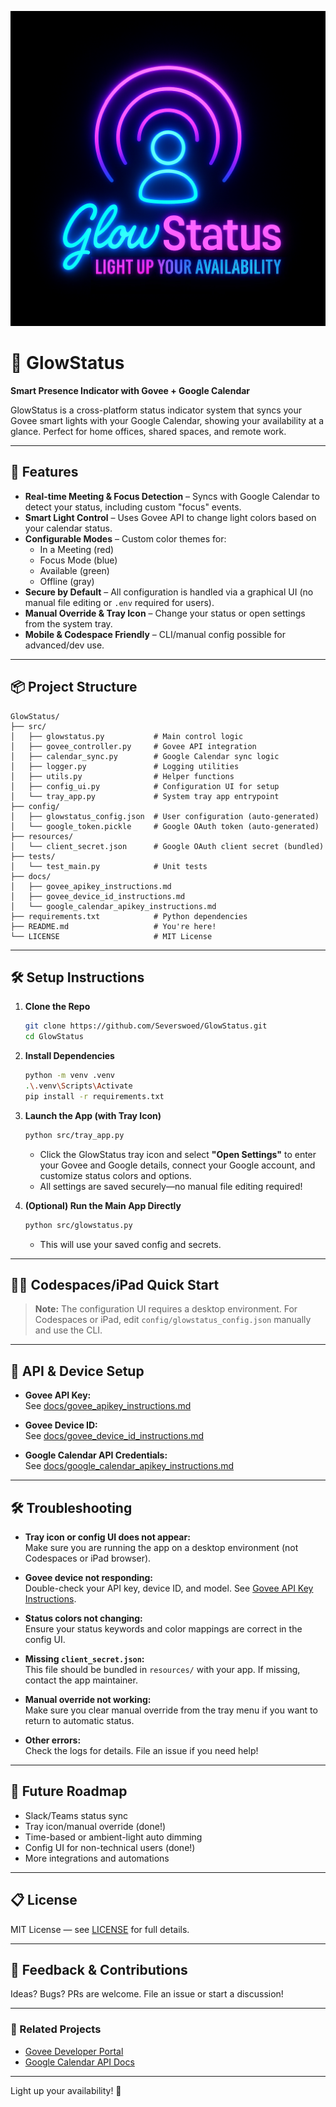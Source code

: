 ![GlowStatus Logo](./img/GlowStatus_TagLine.png)

# 🌟 GlowStatus

**Smart Presence Indicator with Govee + Google Calendar**

GlowStatus is a cross-platform status indicator system that syncs your Govee smart lights with your Google Calendar, showing your availability at a glance. Perfect for home offices, shared spaces, and remote work.

---

## 🚀 Features

- **Real-time Meeting & Focus Detection** – Syncs with Google Calendar to detect your status, including custom "focus" events.
- **Smart Light Control** – Uses Govee API to change light colors based on your calendar status.
- **Configurable Modes** – Custom color themes for:
  - In a Meeting (red)
  - Focus Mode (blue)
  - Available (green)
  - Offline (gray)
- **Secure by Default** – All configuration is handled via a graphical UI (no manual file editing or `.env` required for users).
- **Manual Override & Tray Icon** – Change your status or open settings from the system tray.
- **Mobile & Codespace Friendly** – CLI/manual config possible for advanced/dev use.

---

## 📦 Project Structure

```
GlowStatus/
├── src/
│   ├── glowstatus.py           # Main control logic
│   ├── govee_controller.py     # Govee API integration
│   ├── calendar_sync.py        # Google Calendar sync logic
│   ├── logger.py               # Logging utilities
│   ├── utils.py                # Helper functions
│   ├── config_ui.py            # Configuration UI for setup
│   └── tray_app.py             # System tray app entrypoint
├── config/
│   ├── glowstatus_config.json  # User configuration (auto-generated)
│   └── google_token.pickle     # Google OAuth token (auto-generated)
├── resources/
│   └── client_secret.json      # Google OAuth client secret (bundled)
├── tests/
│   └── test_main.py            # Unit tests
├── docs/
│   ├── govee_apikey_instructions.md
│   ├── govee_device_id_instructions.md
│   └── google_calendar_apikey_instructions.md
├── requirements.txt            # Python dependencies
├── README.md                   # You're here!
└── LICENSE                     # MIT License
```

---

## 🛠️ Setup Instructions

1. **Clone the Repo**
   ```bash
   git clone https://github.com/Severswoed/GlowStatus.git
   cd GlowStatus
   ```

2. **Install Dependencies**
   ```bash
   python -m venv .venv
   .\.venv\Scripts\Activate
   pip install -r requirements.txt
   ```

3. **Launch the App (with Tray Icon)**
   ```bash
   python src/tray_app.py
   ```
   - Click the GlowStatus tray icon and select **"Open Settings"** to enter your Govee and Google details, connect your Google account, and customize status colors and options.
   - All settings are saved securely—no manual file editing required!

4. **(Optional) Run the Main App Directly**
   ```bash
   python src/glowstatus.py
   ```
   - This will use your saved config and secrets.

---

## 🧑‍💻 Codespaces/iPad Quick Start

> **Note:** The configuration UI requires a desktop environment. For Codespaces or iPad, edit `config/glowstatus_config.json` manually and use the CLI.

---

## 🔑 API & Device Setup

- **Govee API Key:**  
  See [docs/govee_apikey_instructions.md](./docs/govee_apikey_instructions.md)

- **Govee Device ID:**  
  See [docs/govee_device_id_instructions.md](./docs/govee_device_id_instructions.md)

- **Google Calendar API Credentials:**  
  See [docs/google_calendar_apikey_instructions.md](./docs/google_calendar_apikey_instructions.md)

---

## 🛠️ Troubleshooting

- **Tray icon or config UI does not appear:**  
  Make sure you are running the app on a desktop environment (not Codespaces or iPad browser).

- **Govee device not responding:**  
  Double-check your API key, device ID, and model. See [Govee API Key Instructions](./docs/govee_apikey_instructions.md).

- **Status colors not changing:**  
  Ensure your status keywords and color mappings are correct in the config UI.

- **Missing `client_secret.json`:**  
  This file should be bundled in `resources/` with your app. If missing, contact the app maintainer.

- **Manual override not working:**  
  Make sure you clear manual override from the tray menu if you want to return to automatic status.

- **Other errors:**  
  Check the logs for details. File an issue if you need help!

---

## 🎯 Future Roadmap

- Slack/Teams status sync
- Tray icon/manual override (done!)
- Time-based or ambient-light auto dimming
- Config UI for non-technical users (done!)
- More integrations and automations

---

## 📋 License

MIT License — see [LICENSE](./LICENSE) for full details.

---

## 💬 Feedback & Contributions

Ideas? Bugs? PRs are welcome. File an issue or start a discussion!

---

### 🔗 Related Projects
- [Govee Developer Portal](https://developer.govee.com)
- [Google Calendar API Docs](https://developers.google.com/calendar/api)

---

Light up your availability! 💙